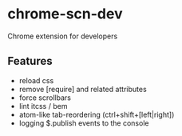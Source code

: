 # chrome-scn-dev
Chrome extension for developers

## Features
* reload css
* remove [require] and related attributes
* force scrollbars
* lint itcss / bem
* atom-like tab-reordering (ctrl+shift+[left|right])
* logging $.publish events to the console

